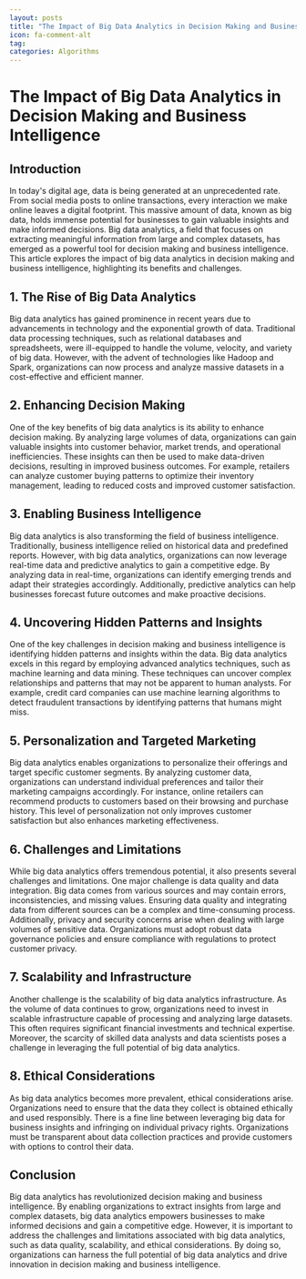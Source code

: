 ```yaml
---
layout: posts
title: "The Impact of Big Data Analytics in Decision Making and Business Intelligence"
icon: fa-comment-alt
tag:      
categories: Algorithms
---
```



# The Impact of Big Data Analytics in Decision Making and Business Intelligence

## Introduction

In today's digital age, data is being generated at an unprecedented rate. From social media posts to online transactions, every interaction we make online leaves a digital footprint. This massive amount of data, known as big data, holds immense potential for businesses to gain valuable insights and make informed decisions. Big data analytics, a field that focuses on extracting meaningful information from large and complex datasets, has emerged as a powerful tool for decision making and business intelligence. This article explores the impact of big data analytics in decision making and business intelligence, highlighting its benefits and challenges.

## 1. The Rise of Big Data Analytics

Big data analytics has gained prominence in recent years due to advancements in technology and the exponential growth of data. Traditional data processing techniques, such as relational databases and spreadsheets, were ill-equipped to handle the volume, velocity, and variety of big data. However, with the advent of technologies like Hadoop and Spark, organizations can now process and analyze massive datasets in a cost-effective and efficient manner.

## 2. Enhancing Decision Making

One of the key benefits of big data analytics is its ability to enhance decision making. By analyzing large volumes of data, organizations can gain valuable insights into customer behavior, market trends, and operational inefficiencies. These insights can then be used to make data-driven decisions, resulting in improved business outcomes. For example, retailers can analyze customer buying patterns to optimize their inventory management, leading to reduced costs and improved customer satisfaction.

## 3. Enabling Business Intelligence

Big data analytics is also transforming the field of business intelligence. Traditionally, business intelligence relied on historical data and predefined reports. However, with big data analytics, organizations can now leverage real-time data and predictive analytics to gain a competitive edge. By analyzing data in real-time, organizations can identify emerging trends and adapt their strategies accordingly. Additionally, predictive analytics can help businesses forecast future outcomes and make proactive decisions.

## 4. Uncovering Hidden Patterns and Insights

One of the key challenges in decision making and business intelligence is identifying hidden patterns and insights within the data. Big data analytics excels in this regard by employing advanced analytics techniques, such as machine learning and data mining. These techniques can uncover complex relationships and patterns that may not be apparent to human analysts. For example, credit card companies can use machine learning algorithms to detect fraudulent transactions by identifying patterns that humans might miss.

## 5. Personalization and Targeted Marketing

Big data analytics enables organizations to personalize their offerings and target specific customer segments. By analyzing customer data, organizations can understand individual preferences and tailor their marketing campaigns accordingly. For instance, online retailers can recommend products to customers based on their browsing and purchase history. This level of personalization not only improves customer satisfaction but also enhances marketing effectiveness.

## 6. Challenges and Limitations

While big data analytics offers tremendous potential, it also presents several challenges and limitations. One major challenge is data quality and data integration. Big data comes from various sources and may contain errors, inconsistencies, and missing values. Ensuring data quality and integrating data from different sources can be a complex and time-consuming process. Additionally, privacy and security concerns arise when dealing with large volumes of sensitive data. Organizations must adopt robust data governance policies and ensure compliance with regulations to protect customer privacy.

## 7. Scalability and Infrastructure

Another challenge is the scalability of big data analytics infrastructure. As the volume of data continues to grow, organizations need to invest in scalable infrastructure capable of processing and analyzing large datasets. This often requires significant financial investments and technical expertise. Moreover, the scarcity of skilled data analysts and data scientists poses a challenge in leveraging the full potential of big data analytics.

## 8. Ethical Considerations

As big data analytics becomes more prevalent, ethical considerations arise. Organizations need to ensure that the data they collect is obtained ethically and used responsibly. There is a fine line between leveraging big data for business insights and infringing on individual privacy rights. Organizations must be transparent about data collection practices and provide customers with options to control their data.

## Conclusion

Big data analytics has revolutionized decision making and business intelligence. By enabling organizations to extract insights from large and complex datasets, big data analytics empowers businesses to make informed decisions and gain a competitive edge. However, it is important to address the challenges and limitations associated with big data analytics, such as data quality, scalability, and ethical considerations. By doing so, organizations can harness the full potential of big data analytics and drive innovation in decision making and business intelligence.